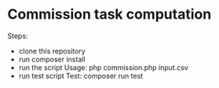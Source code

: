 # Commission task computation

Steps:

- clone this repository
- run composer install
- run the script
  Usage: php commission.php input.csv
- run test script
  Test: composer run test
